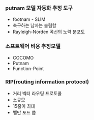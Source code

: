 ### putnam 모델 자동화 추정 도구

- footnam - SLIM
- 축구하는 남자는 슬림함
- Rayleigh-Norden 곡선의 노력 분포도

### 소프트웨어 비용 추정모델

- COCOMO
- Putnam
- Function-Point

### RIP(routing information protocol)

- 거리 벡터 라우팅 프로토콜
- 소규모
- 15홉이 최대
- 벨만 포드 씀
